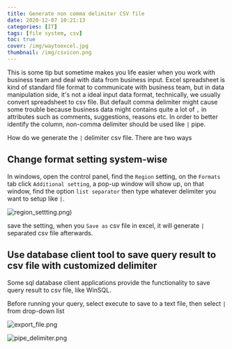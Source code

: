 ```yaml
---
title: Generate non comma delimiter CSV file
date: 2020-12-07 10:21:13
categories: [IT]
tags: [file system, csv]
toc: true
cover: /img/waytoexcel.jpg
thumbnail: /img/csvicon.png
---
```


This is some tip but sometime makes you life easier when you work with business team and deal with data from business input. Excel spreadsheet is kind of standard file format to communicate with business team, but in data manipulation side, it's not a ideal input data format, technically, we usually convert spreadsheet to csv file. But default comma delimiter might cause some trouble because business data might contains quite a lot of `,` in attributes such as comments, suggestions, reasons etc. In order to better identify the column, non-comma delimiter should be used like `|` pipe.

How do we generate the `|` delimiter csv file. There are two ways

<!-- more -->

## Change format setting system-wise

In windows, open the control panel, find the `Region` setting, on the `Formats` tab click `Additional setting`, a pop-up window will show up, on that window, find the option `list separator` then type whatever delimiter you want to setup like `|`. 

![region_settting.png](/img/screenshots/region_settting.png))

save the setting, when you `Save as` csv file in excel, it will generate `|` separated csv file afterwards.

## Use database client tool to save query result to csv file with customized delimiter

Some sql database client applications provide the functionality to save query result to csv file, like WinSQL.

Before running your query, select execute to save to a text file, then select `|` from drop-down list

![export_file.png](/img/screenshots/export_file.png)

![pipe_delimiter.png](/img/screenshots/pipe_delimiter.png)

